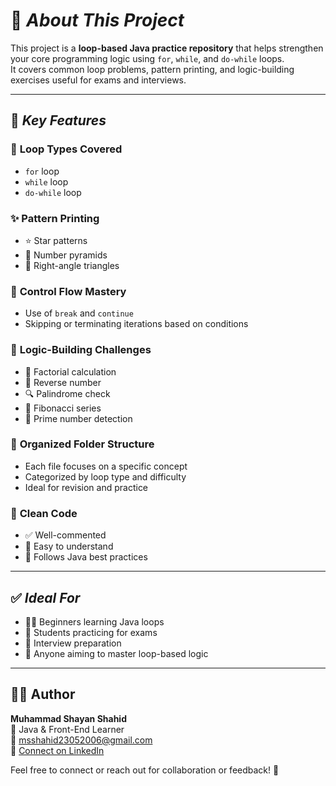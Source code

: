 # 📖 ***About This Project***

This project is a **loop-based Java practice repository** that helps strengthen your core programming logic using `for`, `while`, and `do-while` loops.  
It covers common loop problems, pattern printing, and logic-building exercises useful for exams and interviews.

---

## 🔷 ***Key Features***

### 🔁 **Loop Types Covered**
- `for` loop  
- `while` loop  
- `do-while` loop  

### ✨ **Pattern Printing**
- ⭐ Star patterns  
- 🔢 Number pyramids  
- 📐 Right-angle triangles  

### 🚦 **Control Flow Mastery**
- Use of `break` and `continue`  
- Skipping or terminating iterations based on conditions  

### 🧠 **Logic-Building Challenges**
- 🔁 Factorial calculation  
- 🔄 Reverse number  
- 🔍 Palindrome check  
- 🧮 Fibonacci series  
- 🔎 Prime number detection  

### 📁 **Organized Folder Structure**
- Each file focuses on a specific concept  
- Categorized by loop type and difficulty  
- Ideal for revision and practice  

### 📘 **Clean Code**
- ✅ Well-commented  
- 📄 Easy to understand  
- 🧹 Follows Java best practices  

---

## ✅ ***Ideal For***

- 🧑‍💻 Beginners learning Java loops  
- 🧪 Students practicing for exams  
- 💼 Interview preparation  
- 🎯 Anyone aiming to master loop-based logic  

---

## 🧑‍💻 **Author** 

**Muhammad Shayan Shahid**  
📍 Java & Front-End Learner  
📧 [msshahid23052006@gmail.com](mailto:msshahid23052006@gmail.com)  
🔗 [Connect on LinkedIn](https://www.linkedin.com)

Feel free to connect or reach out for collaboration or feedback! 🤝

